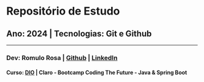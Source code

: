 # Repositório de Estudo
## Ano: 2024 | Tecnologias: Git e Github
---
### Dev: Romulo Rosa | [Github](https://github.com/romulorosadev) | [LinkedIn](https://www.linkedin.com/in/romulorosadev/)
#### Curso: [DIO](https://www.dio.me) | Claro - Bootcamp Coding The Future - Java & Spring Boot
